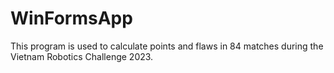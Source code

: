 # WinFormsApp

This program is used to calculate points and flaws in 84 matches during the Vietnam Robotics Challenge 2023.
